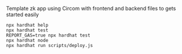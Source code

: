 Template zk app using Circom with frontend and backend files to gets started easily


```shell
npx hardhat help
npx hardhat test
REPORT_GAS=true npx hardhat test
npx hardhat node
npx hardhat run scripts/deploy.js
```
